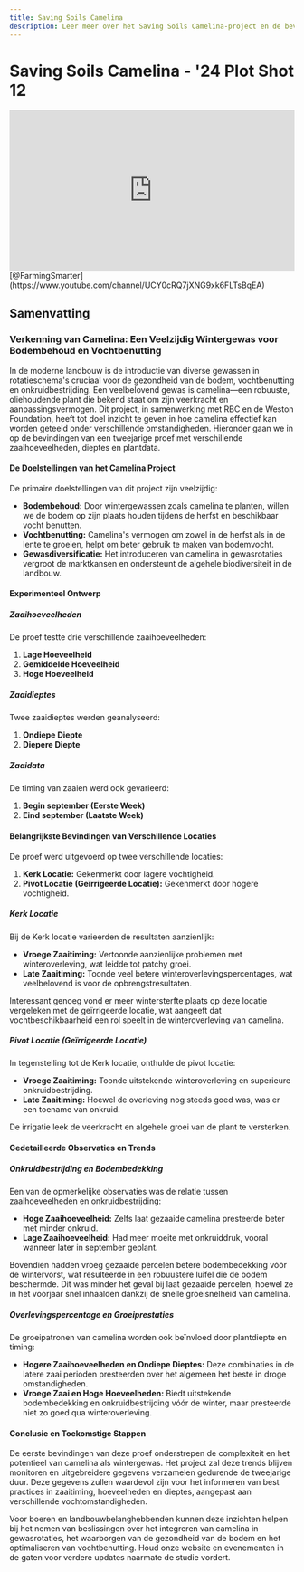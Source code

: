 ```yaml
---
title: Saving Soils Camelina
description: Leer meer over het Saving Soils Camelina-project en de bevindingen over het telen van camelina onder verschillende omstandigheden.
---
```

# Saving Soils Camelina - '24 Plot Shot 12

<div style="position: relative; width: 100%; padding-bottom: 56.25%; height: 0; overflow: hidden;">
    <iframe src="https://www.youtube.com/embed/n-MpoY7XhgY?si=W5KTwrv62yV-ix1u" title="YouTube video player" frameborder="0" allow="accelerometer; autoplay; clipboard-write; encrypted-media; gyroscope; picture-in-picture; web-share" referrerpolicy="strict-origin-when-cross-origin" allowfullscreen style="position: absolute; top: 0; left: 0; width: 100%; height: 100%; border: 0; object-fit: cover;"></iframe>
</div>
[@FarmingSmarter](https://www.youtube.com/channel/UCY0cRQ7jXNG9xk6FLTsBqEA)

## Samenvatting

### Verkenning van Camelina: Een Veelzijdig Wintergewas voor Bodembehoud en Vochtbenutting

In de moderne landbouw is de introductie van diverse gewassen in rotatieschema's cruciaal voor de gezondheid van de bodem, vochtbenutting en onkruidbestrijding. Een veelbelovend gewas is camelina—een robuuste, oliehoudende plant die bekend staat om zijn veerkracht en aanpassingsvermogen. Dit project, in samenwerking met RBC en de Weston Foundation, heeft tot doel inzicht te geven in hoe camelina effectief kan worden geteeld onder verschillende omstandigheden. Hieronder gaan we in op de bevindingen van een tweejarige proef met verschillende zaaihoeveelheden, dieptes en plantdata.

#### De Doelstellingen van het Camelina Project

De primaire doelstellingen van dit project zijn veelzijdig:

- **Bodembehoud:** Door wintergewassen zoals camelina te planten, willen we de bodem op zijn plaats houden tijdens de herfst en beschikbaar vocht benutten.
- **Vochtbenutting:** Camelina's vermogen om zowel in de herfst als in de lente te groeien, helpt om beter gebruik te maken van bodemvocht.
- **Gewasdiversificatie:** Het introduceren van camelina in gewasrotaties vergroot de marktkansen en ondersteunt de algehele biodiversiteit in de landbouw.

#### Experimenteel Ontwerp

##### Zaaihoeveelheden

De proef testte drie verschillende zaaihoeveelheden:

1. **Lage Hoeveelheid**
2. **Gemiddelde Hoeveelheid**
3. **Hoge Hoeveelheid**

##### Zaaidieptes

Twee zaaidieptes werden geanalyseerd:

1. **Ondiepe Diepte**
2. **Diepere Diepte**

##### Zaaidata

De timing van zaaien werd ook gevarieerd:

1. **Begin september (Eerste Week)**
2. **Eind september (Laatste Week)**

#### Belangrijkste Bevindingen van Verschillende Locaties

De proef werd uitgevoerd op twee verschillende locaties:

1. **Kerk Locatie:** Gekenmerkt door lagere vochtigheid.
2. **Pivot Locatie (Geïrrigeerde Locatie):** Gekenmerkt door hogere vochtigheid.

##### Kerk Locatie

Bij de Kerk locatie varieerden de resultaten aanzienlijk:

- **Vroege Zaaitiming:** Vertoonde aanzienlijke problemen met winteroverleving, wat leidde tot patchy groei.
- **Late Zaaitiming:** Toonde veel betere winteroverlevingspercentages, wat veelbelovend is voor de opbrengstresultaten.

Interessant genoeg vond er meer wintersterfte plaats op deze locatie vergeleken met de geïrrigeerde locatie, wat aangeeft dat vochtbeschikbaarheid een rol speelt in de winteroverleving van camelina.

##### Pivot Locatie (Geïrrigeerde Locatie)

In tegenstelling tot de Kerk locatie, onthulde de pivot locatie:

- **Vroege Zaaitiming:** Toonde uitstekende winteroverleving en superieure onkruidbestrijding.
- **Late Zaaitiming:** Hoewel de overleving nog steeds goed was, was er een toename van onkruid.

De irrigatie leek de veerkracht en algehele groei van de plant te versterken.

#### Gedetailleerde Observaties en Trends

##### Onkruidbestrijding en Bodembedekking

Een van de opmerkelijke observaties was de relatie tussen zaaihoeveelheden en onkruidbestrijding:

- **Hoge Zaaihoeveelheid:** Zelfs laat gezaaide camelina presteerde beter met minder onkruid.
- **Lage Zaaihoeveelheid:** Had meer moeite met onkruiddruk, vooral wanneer later in september geplant.

Bovendien hadden vroeg gezaaide percelen betere bodembedekking vóór de wintervorst, wat resulteerde in een robuustere luifel die de bodem beschermde. Dit was minder het geval bij laat gezaaide percelen, hoewel ze in het voorjaar snel inhaalden dankzij de snelle groeisnelheid van camelina.

##### Overlevingspercentage en Groeiprestaties

De groeipatronen van camelina worden ook beïnvloed door plantdiepte en timing:

- **Hogere Zaaihoeveelheden en Ondiepe Dieptes:** Deze combinaties in de latere zaai perioden presteerden over het algemeen het beste in droge omstandigheden.
- **Vroege Zaai en Hoge Hoeveelheden:** Biedt uitstekende bodembedekking en onkruidbestrijding vóór de winter, maar presteerde niet zo goed qua winteroverleving.

#### Conclusie en Toekomstige Stappen

De eerste bevindingen van deze proef onderstrepen de complexiteit en het potentieel van camelina als wintergewas. Het project zal deze trends blijven monitoren en uitgebreidere gegevens verzamelen gedurende de tweejarige duur. Deze gegevens zullen waardevol zijn voor het informeren van best practices in zaaitiming, hoeveelheden en dieptes, aangepast aan verschillende vochtomstandigheden.

Voor boeren en landbouwbelanghebbenden kunnen deze inzichten helpen bij het nemen van beslissingen over het integreren van camelina in gewasrotaties, het waarborgen van de gezondheid van de bodem en het optimaliseren van vochtbenutting. Houd onze website en evenementen in de gaten voor verdere updates naarmate de studie vordert.